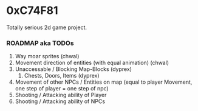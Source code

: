 # 0xC74F81

Totally serious 2d game project.

### ROADMAP aka TODOs

1. Way moar sprites (chwal)
2. Movement direction of entities (with equal animation) (chwal)
3. Unaccessable / Blocking Map-Blocks (dyprex)
    1. Chests, Doors, Items (dyprex)
4. Movement of other NPCs / Entities on map (equal to player Movement, one step of player = one step of npc)
5. Shooting / Attacking ability of Player
6. Shooting / Attacking ability of NPCs
